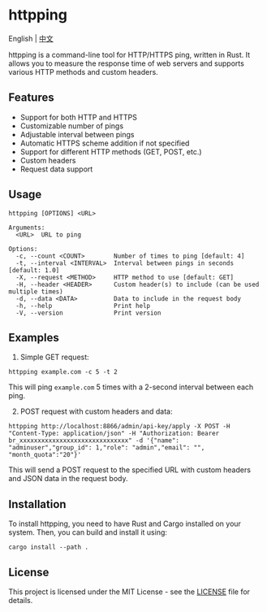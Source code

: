 # httpping

English | [中文](README.zh.md)

httpping is a command-line tool for HTTP/HTTPS ping, written in Rust. It allows you to measure the response time of web servers and supports various HTTP methods and custom headers.

## Features

- Support for both HTTP and HTTPS
- Customizable number of pings
- Adjustable interval between pings
- Automatic HTTPS scheme addition if not specified
- Support for different HTTP methods (GET, POST, etc.)
- Custom headers
- Request data support

## Usage

```
httpping [OPTIONS] <URL>

Arguments:
  <URL>  URL to ping

Options:
  -c, --count <COUNT>        Number of times to ping [default: 4]
  -t, --interval <INTERVAL>  Interval between pings in seconds [default: 1.0]
  -X, --request <METHOD>     HTTP method to use [default: GET]
  -H, --header <HEADER>      Custom header(s) to include (can be used multiple times)
  -d, --data <DATA>          Data to include in the request body
  -h, --help                 Print help
  -V, --version              Print version
```

## Examples

1. Simple GET request:
```
httpping example.com -c 5 -t 2
```
This will ping `example.com` 5 times with a 2-second interval between each ping.

2. POST request with custom headers and data:
```
httpping http://localhost:8866/admin/api-key/apply -X POST -H "Content-Type: application/json" -H "Authorization: Bearer br_xxxxxxxxxxxxxxxxxxxxxxxxxxxxxx" -d '{"name": "adminuser","group_id": 1,"role": "admin","email": "", "month_quota":"20"}'
```
This will send a POST request to the specified URL with custom headers and JSON data in the request body.

## Installation

To install httpping, you need to have Rust and Cargo installed on your system. Then, you can build and install it using:

```
cargo install --path .
```

## License

This project is licensed under the MIT License - see the [LICENSE](LICENSE) file for details.
